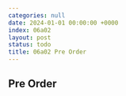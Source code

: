 ```yaml
---
categories: null
date: 2024-01-01 00:00:00 +0000
index: 06a02
layout: post
status: todo
title: 06a02 Pre Order
---
```


## Pre Order